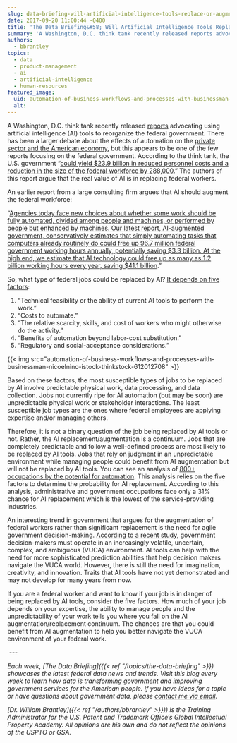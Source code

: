 ```yaml
---
slug: data-briefing-will-artificial-intelligence-tools-replace-or-augment-federal-employees
date: 2017-09-20 11:00:44 -0400
title: 'The Data Briefing&#58; Will Artificial Intelligence Tools Replace or Augment Federal Employees&#63;'
summary: 'A Washington, D.C. think tank recently released reports advocating using artificial intelligence (AI) tools to reorganize the federal government.'
authors:
  - bbrantley
topics:
  - data
  - product-management
  - ai
  - artificial-intelligence
  - human-resources
featured_image:
  uid: automation-of-business-workflows-and-processes-with-businessman-nicoelnino-istock-thinkstock-612012708
  alt:
---
```


A Washington, D.C. think tank recently released [reports](https://fcw.com/articles/2017/08/15/can-ai-replace-feds.aspx) advocating using artificial intelligence (AI) tools to reorganize the federal government. There has been a larger debate about the effects of automation on the [private sector and the American economy](https://obamawhitehouse.archives.gov/sites/whitehouse.gov/files/documents/Artificial-Intelligence-Automation-Economy.PDF), but this appears to be one of the few reports focusing on the federal government. According to the think tank, the U.S. government “[could yield $23.9 billion in reduced personnel costs and a reduction in the size of the federal workforce by 288,000](https://fcw.com/articles/2017/08/15/can-ai-replace-feds.aspx).” The authors of this report argue that the real value of AI is in replacing federal workers.

An earlier report from a large consulting firm argues that AI should augment the federal workforce:

“[Agencies today face new choices about whether some work should be fully automated, divided among people and machines, or performed by people but enhanced by machines. Our latest report, AI-augmented government, conservatively estimates that simply automating tasks that computers already routinely do could free up 96.7 million federal government working hours annually, potentially saving $3.3 billion. At the high end, we estimate that AI technology could free up as many as 1.2 billion working hours every year, saving $41.1 billion](https://dupress.deloitte.com/dup-us-en/focus/cognitive-technologies/artificial-intelligence-government-summary.html).”

So, what type of federal jobs could be replaced by AI? [It depends on five factors](http://www.mckinsey.com/business-functions/digital-mckinsey/our-insights/where-machines-could-replace-humans-and-where-they-cant-yet):

1. “Technical feasibility or the ability of current AI tools to perform the work.”
2. “Costs to automate.”
3. “The relative scarcity, skills, and cost of workers who might otherwise do the activity.”
4. “Benefits of automation beyond labor-cost substitution.”
5. “Regulatory and social-acceptance considerations.”

{{< img src="automation-of-business-workflows-and-processes-with-businessman-nicoelnino-istock-thinkstock-612012708" >}}

Based on these factors, the most susceptible types of jobs to be replaced by AI involve predictable physical work, data processing, and data collection. Jobs not currently ripe for AI automation (but may be soon) are unpredictable physical work or stakeholder interactions. The least susceptible job types are the ones where federal employees are applying expertise and/or managing others.

Therefore, it is not a binary question of the job being replaced by AI tools or not. Rather, the AI replacement/augmentation is a continuum. Jobs that are completely predictable and follow a well-defined process are most likely to be replaced by AI tools. Jobs that rely on judgment in an unpredictable environment while managing people could benefit from AI augmentation but will not be replaced by AI tools. You can see an analysis of [800+ occupations by the potential for automation](https://public.tableau.com/profile/mckinsey.analytics#!/vizhome/AutomationBySector/WhereMachinesCanReplaceHumans). This analysis relies on the five factors to determine the probability for AI replacement. According to this analysis, administrative and government occupations face only a 31% chance for AI replacement which is the lowest of the service-providing industries.

An interesting trend in government that argues for the augmentation of federal workers rather than significant replacement is the need for agile government decision-making. [According to a recent study](https://fcw.com/articles/2017/08/15/critical-analytics-prediction-berliner.aspx), government decision-makers must operate in an increasingly volatile, uncertain, complex, and ambiguous (VUCA) environment. AI tools can help with the need for more sophisticated prediction abilities that help decision makers navigate the VUCA world. However, there is still the need for imagination, creativity, and innovation. Traits that AI tools have not yet demonstrated and may not develop for many years from now.

If you are a federal worker and want to know if your job is in danger of being replaced by AI tools, consider the five factors. How much of your job depends on your expertise, the ability to manage people and the unpredictability of your work tells you where you fall on the AI augmentation/replacement continuum. The chances are that you could benefit from AI augmentation to help you better navigate the VUCA environment of your federal work.

 ---

_Each week, [The Data Briefing]({{< ref "/topics/the-data-briefing" >}}) showcases the latest federal data news and trends. Visit this blog every week to learn how data is transforming government and improving government services for the American people. If you have ideas for a topic or have questions about government data, please [contact me via email](mailto:William.Brantley@uspto.gov?subject=The%20Data%20Briefing)._

_[Dr. William Brantley]({{< ref "/authors/bbrantley" >}})) is the Training Administrator for the U.S. Patent and Trademark Office’s Global Intellectual Property Academy. All opinions are his own and do not reflect the opinions of the USPTO or GSA._
